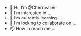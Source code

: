 - 👋 Hi, I’m @Cherrivalier
- 👀 I’m interested in ...
- 🌱 I’m currently learning ...
- 💞️ I’m looking to collaborate on ...
- 📫 How to reach me ...

<!---
Cherrivalier/Cherrivalier is a ✨ special ✨ repository because its `README.md` (this file) appears on your GitHub profile.
You can click the Preview link to take a look at your changes.
--->
